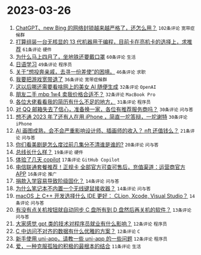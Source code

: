 # 2023-03-26

1. [ChatGPT、new Bing 的网络封锁越来越严格了，还怎么用？](https://www.v2ex.com/t/927207) `102条评论` `宽带症候群`
1. [打算组装一台无核显的 13 代机器用于编程，目前卡在亮机卡的选择上，求推荐](https://www.v2ex.com/t/927251) `61条评论` `硬件`
1. [为什么马上四月了，坐地铁还要戴口罩](https://www.v2ex.com/t/927226) `60条评论` `生活`
1. [日语学习](https://www.v2ex.com/t/927221) `49条评论` `程序员`
1. [关于“想投奔亲戚，去寻一份差使”的困境。](https://www.v2ex.com/t/927252) `46条评论` `求职`
1. [我要把游戏宽带退了](https://www.v2ex.com/t/927210) `36条评论` `宽带症候群`
1. [这以后哪还需要看啥网上的美女 AI 随便生成](https://www.v2ex.com/t/927232) `32条评论` `OpenAI`
1. [朋友二手 mbp 1w4 卖我价格合适不？](https://www.v2ex.com/t/927233) `32条评论` `MacBook Pro`
1. [各位大佬看看我的简历有什么不足的地方，](https://www.v2ex.com/t/927280) `31条评论` `程序员`
1. [对 QQ 邮箱失去了信心，准备换一家，各位有推荐服务商吗？](https://www.v2ex.com/t/927213) `30条评论` `问与答`
1. [想不通 2023 年了还有人在用 iPhone ，简直一坨答辩，一坨谢特](https://www.v2ex.com/t/927240) `30条评论` `iPhone`
1. [AI 画图成熟，会不会严重影响设计师、插画师的收入？ nft 还值钱么？](https://www.v2ex.com/t/927269) `21条评论` `问与答`
1. [你们看美剧是怎么度过前几集分不清谁是谁的?](https://www.v2ex.com/t/927321) `20条评论` `问与答`
1. [总线长什么样？](https://www.v2ex.com/t/927253) `19条评论` `硬件`
1. [体验了几天 copilot](https://www.v2ex.com/t/927313) `17条评论` `GitHub Copilot`
1. [电信联通套餐推荐！正规卡 全部官方可查可售后，充值渠道：运营商官方 APP](https://www.v2ex.com/t/927290) `16条评论` `推广`
1. [捐款入学容易导致阶级固化？](https://www.v2ex.com/t/927367) `14条评论` `问与答`
1. [为什么笔记本不内置一个无线键鼠接收器？](https://www.v2ex.com/t/927262) `14条评论` `问与答`
1. [macOS 上 C++ 开发选择什么 IDE 更好： CLion, Xcode, Visual Studio？](https://www.v2ex.com/t/927241) `14条评论` `问与答`
1. [有没有点关机按钮就自动同步 C 盘所有到 D 盘然后再关机的软件？](https://www.v2ex.com/t/927212) `13条评论` `问与答`
1. [大家感觉 gpt 类的技术对程序员就业有什么影响？](https://www.v2ex.com/t/927350) `12条评论` `程序员`
1. [C 中访问不对齐的数据有什么优雅的方案？](https://www.v2ex.com/t/927247) `12条评论` `C`
1. [新手使用 uni-app，请教一些 uni-app 的一些问题](https://www.v2ex.com/t/927209) `12条评论` `程序员`
1. [爱，一种克服孤独的积极的最根本的结合](https://www.v2ex.com/t/927357) `11条评论` `生活`
